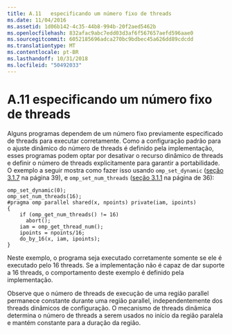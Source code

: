 ```yaml
---
title: A.11   especificando um número fixo de threads
ms.date: 11/04/2016
ms.assetid: 1d06b142-4c35-44b8-994b-20f2aed5462b
ms.openlocfilehash: 832afac9abc7edd03d3af6f567657aefd596aae0
ms.sourcegitcommit: 6052185696adca270bc9bdbec45a626dd89cdcdd
ms.translationtype: MT
ms.contentlocale: pt-BR
ms.lasthandoff: 10/31/2018
ms.locfileid: "50492033"
---
```

# <a name="a11---specifying-a-fixed-number-of-threads"></a>A.11   especificando um número fixo de threads

Alguns programas dependem de um número fixo previamente especificado de threads para executar corretamente.  Como a configuração padrão para o ajuste dinâmico do número de threads é definido pela implementação, esses programas podem optar por desativar o recurso dinâmico de threads e definir o número de threads explicitamente para garantir a portabilidade. O exemplo a seguir mostra como fazer isso usando `omp_set_dynamic` ([seção 3.1.7](../../parallel/openmp/3-1-7-omp-set-dynamic-function.md) na página 39), e `omp_set_num_threads` ([seção 3.1.1](../../parallel/openmp/3-1-1-omp-set-num-threads-function.md) na página de 36):

```
omp_set_dynamic(0);
omp_set_num_threads(16);
#pragma omp parallel shared(x, npoints) private(iam, ipoints)
{
    if (omp_get_num_threads() != 16)
      abort();
    iam = omp_get_thread_num();
    ipoints = npoints/16;
    do_by_16(x, iam, ipoints);
}
```

Neste exemplo, o programa seja executado corretamente somente se ele é executado pelo 16 threads. Se a implementação não é capaz de dar suporte a 16 threads, o comportamento deste exemplo é definido pela implementação.

Observe que o número de threads de execução de uma região parallel permanece constante durante uma região parallel, independentemente dos threads dinâmicos de configuração. O mecanismo de threads dinâmica determina o número de threads a serem usados no início da região paralela e mantém constante para a duração da região.